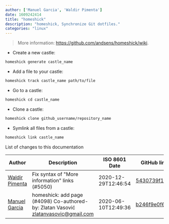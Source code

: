 ```yaml
---
author: ['Manuel Garcia', 'Waldir Pimenta']
date: 1609242414
title: "homeshick"
description: "homeshick, Synchronize Git dotfiles."
categories: "linux"
---
```

> More information: <https://github.com/andsens/homeshick/wiki>.

- Create a new castle:

```bash
homeshick generate castle_name
```

- Add a file to your castle:

```bash
homeshick track castle_name path/to/file
```

- Go to a castle:

```bash
homeshick cd castle_name
```

- Clone a castle:

```bash
homeshick clone github_username/repository_name
```

- Symlink all files from a castle:

```bash
homeshick link castle_name
```
List of changes to this documentation


Author | Description | ISO 8601 Date | GitHub link
------|-----|-----|-----
[Waldir Pimenta](mailto:waldyrious@gmail.com) | Fix syntax of "More information" links (#5050) | 2020-12-29T12:46:54 | [5430739f1dc4](https://github.com/tldr-pages/tldr/commit/5430739f1dc4d29b85b838e594550ba6c133001f)
[Manuel Garcia](mailto:46934491+ManuelGarciaF@users.noreply.github.com) | homeshick: add page (#4098) Co-authored-by: Zlatan Vasović <zlatanvasovic@gmail.com> | 2020-06-10T12:49:36 | [b246f9e0f6f0](https://github.com/tldr-pages/tldr/commit/b246f9e0f6f01db8cfad20361b559b68d8097354)

